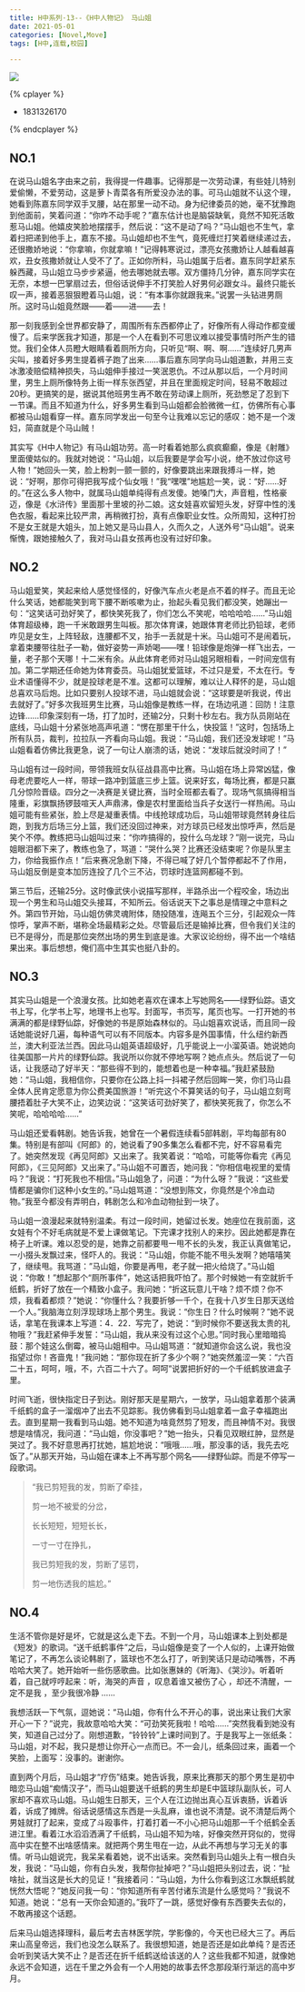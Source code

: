 ```yaml
---
title: H中系列·13--《H中人物记》 马山姐
date: 2021-05-01
categories: [Novel,Move]
tags: [H中,连载,校园]

---
```


![](https://cdn.jsdelivr.net/gh/mumozi/Figure_bed/img/89416020_p0.jpg)

{% cplayer  %}

  - 1831326170

{% endcplayer %}

## NO.1

在说马山姐名字由来之前，我得提一件趣事。记得那是一次劳动课，有些娃儿特别爱偷懒，不爱劳动，这是萝卜青菜各有所爱没办法的事。可马山姐就不认这个理，她看到陈嘉东同学双手叉腰，站在那里一动不动。身为纪律委员的她，毫不犹豫跑到他面前，笑着问道：“你咋不动手呢？”嘉东估计也是脑袋缺氧，竟然不知死活敢惹马山姐。他嬉皮笑脸地摆摆手，然后说：“这不是动了吗？”马山姐也不生气，拿着扫把递到他手上，嘉东不接。马山姐却也不生气，竟死缠烂打笑着继续递过去，还很撒娇地说：“你拿嘛，你就拿嘛！”记得韩寒说过，漂亮女孩撒娇让人越看越喜欢，丑女孩撒娇就让人受不了了。正如你所料，马山姐属于后者。嘉东同学赶紧东躲西藏，马山姐立马步步紧逼，他去哪她就去哪。双方僵持几分钟，嘉东同学实在无奈，本想一巴掌扇过去，但俗话说伸手不打笑脸人好男何必跟女斗。最终只能长叹一声，接着恶狠狠瞪着马山姐，说：“有本事你就跟我来。”说罢一头钻进男厕所。这时马山姐竟然跟——着——进——去！

那一刻我感到全世界都安静了，周围所有东西都停止了，好像所有人得动作都变缓慢了。后来学医我才知道，那是一个人在看到不可思议难以接受事情时所产生的错觉。我们全体人员瞪大眼睛看着厕所方向，只听见“啊、啊、啊……”连续好几男声尖叫，接着好多男生提着裤子跑了出来……事后嘉东同学向马山姐道歉，并用三支冰激凌赔偿精神损失，马山姐伸手接过一笑泯恩仇。不过从那以后，一个月时间里，男生上厕所像特务上街一样东张西望，并且在里面规定时间，轻易不敢超过20秒。更搞笑的是，据说其他班男生再不敢在劳动课上厕所，死劲憋足了忍到下一节课。而且不知道为什么，好多男生看到马山姐都会脸微微一红，仿佛所有心事都被马山姐看穿一样。嘉东同学发出一句至今让我难以忘记的感叹：她不是一个泼妇，简直就是个马山贼！

其实写《H中人物记》有马山姐功劳。高一时看着她那么疯疯癫癫，像是《射雕》里面傻姑似的。我就对她说：“马山姐，以后我要是学会写小说，绝不放过你这号人物！”她回头一笑，脸上粉刺一颤一颤的，好像要跳出来跟我搏斗一样，她说：“好啊，那你可得把我写成个仙女哦！”我“嘿嘿”地尴尬一笑，说：“好……好的。”在这么多人物中，就属马山姐单纯得有点发傻。她嗓门大，声音粗，性格豪迈，像是《水浒传》里面那十里坡的孙二娘。这女娃喜欢留短头发，好穿中性的浅色衣服，看起来比较严肃，再稍微打扮，真有点像职业女性。众所周知，这种打扮不是女王就是大姐头，加上她又是马山县人，久而久之，人送外号“马山姐”。说来惭愧，跟她接触久了，我对马山县女孩再也没有过好印象。

## NO.2

马山姐爱笑，笑起来给人感觉怪怪的，好像汽车点火老是点不着的样子。而且无论什么笑话，她都能笑到弯下腰不断咳嗽为止，抬起头看见我们都没笑，她蹦出一句：“这笑话可劲好笑了，都快笑死我了，你们怎么不笑呢，哈哈哈哈……”马山姐体育超级棒，跑一千米敢跟男生叫板。那次体育课，她跟体育老师比扔铅球，老师咋见是女生，上阵轻敌，连腰都不叉，抬手一丢就是十米。马山姐可不是闹着玩，拿着束腰带往肚子一勒，做好姿势一声娇喝——嘿！铅球像是炮弹一样飞出去，一量，老子那个天哪！十二米有余。从此体育老师对马山姐另眼相看，一时间宠信有加。第二学期还任命她为体育委员。马山姐犹爱篮球，不过只是爱，不太在行。专业术语懂得不少，就是投球老是不准。这都可以理解，难以让人释怀的是，马山姐总喜欢马后炮。比如只要别人投球不进，马山姐就会说：“这球要是听我说，传出去就好了。”好多次我班男生比赛，马山姐像是教练一样，在场边吼道：回防！注意边锋……印象深刻有一场，打了加时，还输2分，只剩十秒左右。我方队员刚站在底线，马山姐十分紧张地高声吼道：“愣在那里干什么，快投篮！”这时，包括场上所有队员，裁判，拉拉队一齐看向马山姐。我说：“马山姐，我们还没发球呢！”马山姐看着仿佛比我更急，说了一句让人崩溃的话，她说：“发球后就没时间了！”

马山姐有过一段时间，带领我班女队征战县高中比赛。马山姐在场上异常凶猛，像母老虎要吃人一样，带球一路冲到篮底三步上篮。说来好玄，每场比赛，都是只赢几分惊险晋级。四分之一决赛是关键比赛，当时全班都去看了。现场气氛搞得相当隆重，彩旗飘扬锣鼓喧天人声鼎沸，像是农村里面给当兵子女送行一样热闹。马山姐可能有些紧张，脸上尽是凝重表情。中线抢球成功后，马山姐带球竟然转身往后跑，到我方后场三分上篮，我们还没回过神来，对方球员已经发出惊呼声，然后是笑个不停。教练把马山姐叫过来：“你咋搞得的，投什么乌龙球？”刚一说完，马山姐眼泪都下来了，教练也急了，骂道：“哭什么哭？比赛还没结束呢？你是队里主力，你给我振作点！”后来赛况急剧下降，不得已喊了好几个暂停都起不了作用，马山姐反倒是变本加厉连投了几个三不沾，罚球时连篮网都碰不到。

第三节后，还输25分。这时像武侠小说描写那样，半路杀出一个程咬金，场边出现一个男生和马山姐交头接耳，不知所云。俗话说天下之事总是情理之中意料之外。第四节开始，马山姐仿佛灵魂附体，随投随准，连飚五个三分，引起观众一阵惊呼，掌声不断，堪称全场最精彩之处。尽管最后还是输掉比赛，但令我们关注的已不是得分，而是那位突然出场的男生到底是谁。大家议论纷纷，得不出一个啥结果出来。事后想想，俺们高中生其实也挺八卦的。

## NO.3

其实马山姐是一个浪漫女孩。比如她老喜欢在课本上写她网名——绿野仙踪。语文书上写，化学书上写，地理书上也写。封面写，书页写，尾页也写。一打开她的书满满的都是绿野仙踪，好像她的书是原始森林似的。马山姐喜欢说话，而且同一段话她能说好几遍，每种语气可以有不同版本。内容多是外国事情，什么纽约新西兰，澳大利亚法兰西。因此马山姐英语超级好，几乎能说上一小溜英语。她说她向往美国那一片片的绿野仙踪。我说所以你就不停地写啊？她点点头。然后说了一句话，让我感动了好半天：“那些得不到的，能想着也是一种幸福。”我赶紧鼓励她：“马山姐，我相信你，只要你在公路上抖一抖裙子然后回眸一笑，你们马山县全体人民肯定愿意为你公费美国旅游！”听完这个不算笑话的句子，马山姐立刻弯腰捂着肚子大笑不止，边笑边说：“这笑话可劲好笑了，都快笑死我了，你怎么不笑呢，哈哈哈哈……”

马山姐还爱看韩剧。她告诉我，她曾在一个暑假连续看5部韩剧，平均每部有80集。特别是有部叫《阿郎》的，她说看了90多集怎么看都不完，好不容易看完了。她突然发现《再见阿郎》又出来了。我笑着说：“哈哈，可能等你看完《再见阿郎》，《三见阿郎》又出来了。”马山姐不可置否，她问我：“你相信电视里的爱情吗？”我说：“打死我也不相信。”马山姐急了，问道：“为什么呀？”我说：“这些爱情都是骗你们这种小女生的。”马山姐骂道：“没想到陈文，你竟然是个冷血动物。”我至今都没有弄明白，韩剧怎么和冷血动物扯到一块了。

马山姐一浪漫起来就特别温柔。有过一段时间，她留过长发。她座位在我前面，这女娃有个不好毛病就是不爱上课做笔记。下完课才找别人的来抄。因此她都是靠在椅子上听课。难以忍受的是，她靠之前都要甩一甩不长的头发，我正认真做笔记，一小掇头发飘过来，怪吓人的。我说：“马山姐，你能不能不甩头发啊？她嘻嘻笑了，继续甩。我骂道：”马山姐，你要是再甩，老子就一把火给烧了。”马山姐说：“你敢！”想起那个“厕所事件”，她这话把我吓怕了。那个时候她一有空就折千纸鹤，折好了放在一个精致小盒子。我问她：“折这玩意儿干啥？烦不烦？你不烦，我看着都烦？”她说：“你懂什么？我要折够一千个，在我十八岁生日那天送给一个人。”我脑海立刻浮现球场上那个男生。我说：“你生日？什么时候啊？”她不说话，拿笔在我课本上写道：4．22．写完了，她说：“到时候你不要送我太贵的礼物哦？”我赶紧伸手发誓：“马山姐，我从来没有过这个心思。”同时我心里暗暗捣鼓：那个娃这么倒霉，被马山姐相中。马山姐骂道：“就知道你会这么说，我也没指望过你！吝啬鬼！”我问她：“那你现在折了多少个啊？”她突然羞涩一笑：“六百二十五，呵呵，哦，不，六百二十六了。呵呵”说罢把折好的一个千纸鹤放进盒子里。

时间飞逝，很快指定日子到达。刚好那天是星期六，一放学，马山姐拿着那个装满千纸鹤的盒子一溜烟冲了出去不见踪影。我仿佛看到马山姐拿着一盒子幸福跑出去。直到星期一我看到马山姐。她不知道为啥竟然剪了短发，而且神情不对。我很想是啥情况，我问道：“马山姐，你没事吧？”她一抬头，只看见双眼红肿，显然是哭过了。我不好意思再打扰她，尴尬地说：“哦哦……哦，那没事的话，我先去吃饭了。”从那天开始，马山姐在课本上不再写那个网名——绿野仙踪。而是不停写一段歌词。

 

> “我已剪短我的发，剪断了牵挂，
>
> 剪一地不被爱的分岔，
>
> 长长短短，短短长长，
>
> 一寸一寸在挣扎，
>
> 我已剪短我的发，剪断了惩罚，
>
> 剪一地伤透我的尴尬。”

## NO.4

生活不管你是好是坏，它就是这么走下去。不到一个月，马山姐课本上到处都是《短发》的歌词。“送千纸鹤事件”之后，马山姐像是变了一个人似的，上课开始做笔记了，不再怎么谈论韩剧了，篮球也不怎么打了，听到笑话只是动动嘴唇，不再哈哈大笑了。她开始听一些伤感歌曲。比如张惠妹的《听海》、《哭沙》。听着听着，自己就哼哼起来：听，海哭的声音 ，叹息着谁又被伤了心 ，却还不清醒，一定不是我 ，至少我很冷静 ……

我想活跃一下气氛，逗她说：“马山姐，你有什么不开心的事，说出来让我们大家开心一下？”说完，我故意哈哈大笑：“可劲笑死我啦！哈哈……”突然我看到她没有笑，知道自己过分了。刚想道歉，“铃铃铃”上课时间到了。于是我写上一张纸条：马山姐，对不起，我只是想让你开心一点而已。不一会儿，纸条回过来，画着一个笑脸，上面写：没事的。谢谢你。

直到两个月后，马山姐才“疗伤”结束。她告诉我，原来比赛那天的那个男生是初中暗恋马山姐“痴情汉子”，而马山姐要送千纸鹤的男生却是E中篮球队副队长，可人家却不喜欢马山姐。马山姐生日那天，三个人在江边抛出真心互诉衷肠，诉着诉着，诉成了摊牌。俗话说感情这东西是一头乱麻，谁也说不清楚。说不清楚后两个男娃就打了起来，变成了斗殴事件，打着打着一不小心把马山姐那一千个纸鹤全丢进江里。看着江水滔滔洒满了千纸鹤，马山姐不知为啥，好像突然开窍似的，觉得高中实在整不出啥感情来。就把两个男生甩在一边，从此不再想与学习无关的事情。听马山姐说完，我呆呆看着她，说不出话来。突然看到马山姐头上有一根白头发，我说：“马山姐，你有白头发，我帮你扯掉吧？”马山姐把头别过去，说：“扯啥扯，就当这是长大的见证！”我接着问：“马山姐，为什么你看到这江水飘纸鹤就恍然大悟呢？”她反问我一句：“你知道所有辛苦付诸东流是什么感觉吗？”我说不知道。她说：“总有一天你会知道的。”我吓了一跳，感觉好像有东西要失去似的，不敢再接这个话题。

后来马山姐选择理科，最后考去吉林医学院，学影像的，今天也已经大三了。再后来山高皇帝远，我们也没怎么联系了。我很想知道，她是否还是如此单纯？是否还会听到笑话大笑不止？是否还在折千纸鹤送给该送的人？这些我都不知道，就像她永远不会知道，远在千里之外会有一个人用她的故事去怀念那段渐行渐远的高中岁月。